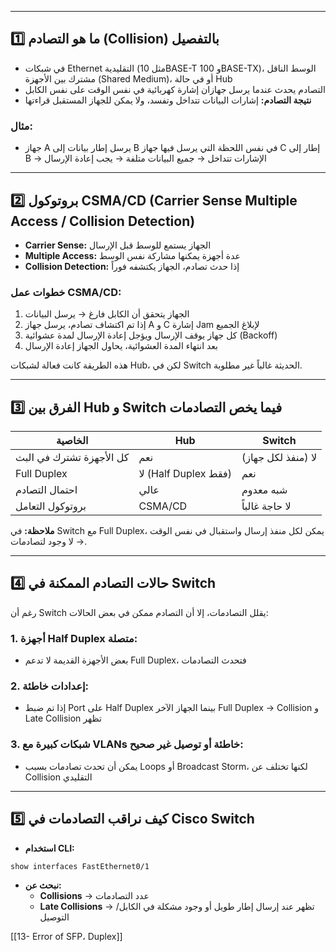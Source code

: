

---

## 1️⃣ ما هو التصادم (Collision) بالتفصيل

- في شبكات Ethernet التقليدية (مثل 10BASE-T و 100BASE-TX)، الوسط الناقل مشترك بين الأجهزة (Shared Medium)، أو في حالة Hub
- التصادم يحدث عندما يرسل جهازان إشارة كهربائية في نفس الوقت على نفس الكابل
- **نتيجة التصادم:** إشارات البيانات تتداخل وتفسد، ولا يمكن للجهاز المستقبل قراءتها

### مثال:

- جهاز A يرسل إطار بيانات إلى B في نفس اللحظة التي يرسل فيها جهاز C إطار إلى B → الإشارات تتداخل → جميع البيانات متلفة → يجب إعادة الإرسال

---

## 2️⃣ بروتوكول CSMA/CD (Carrier Sense Multiple Access / Collision Detection)

- **Carrier Sense:** الجهاز يستمع للوسط قبل الإرسال
- **Multiple Access:** عدة أجهزة يمكنها مشاركة نفس الوسط
- **Collision Detection:** إذا حدث تصادم، الجهاز يكتشفه فوراً

### خطوات عمل CSMA/CD:

1. الجهاز يتحقق أن الكابل فارغ → يرسل البيانات
2. إذا تم اكتشاف تصادم، يرسل جهاز A و C إشارة Jam لإبلاغ الجميع
3. كل جهاز يوقف الإرسال ويؤجل إعادة الإرسال لمدة عشوائية (Backoff)
4. بعد انتهاء المدة العشوائية، يحاول الجهاز إعادة الإرسال

هذه الطريقة كانت فعالة لشبكات Hub، لكن في Switch الحديثة غالباً غير مطلوبة.

---

## 3️⃣ الفرق بين Hub و Switch فيما يخص التصادمات

|الخاصية|Hub|Switch|
|---|---|---|
|كل الأجهزة تشترك في البث|نعم|لا (منفذ لكل جهاز)|
|Full Duplex|لا (Half Duplex فقط)|نعم|
|احتمال التصادم|عالي|شبه معدوم|
|بروتوكول التعامل|CSMA/CD|لا حاجة غالباً|

**ملاحظة:** في Switch مع Full Duplex، يمكن لكل منفذ إرسال واستقبال في نفس الوقت → لا وجود لتصادمات.

---

## 4️⃣ حالات التصادم الممكنة في Switch

رغم أن Switch يقلل التصادمات، إلا أن التصادم ممكن في بعض الحالات:

### 1. أجهزة Half Duplex متصلة:

- بعض الأجهزة القديمة لا تدعم Full Duplex، فتحدث التصادمات

### 2. إعدادات خاطئة:

- إذا تم ضبط Port على Half Duplex بينما الجهاز الآخر Full Duplex → Collision و Late Collision تظهر

### 3. شبكات كبيرة مع VLANs خاطئة أو توصيل غير صحيح:

- يمكن أن تحدث تصادمات بسبب Loops أو Broadcast Storm، لكنها تختلف عن Collision التقليدي

---

## 5️⃣ كيف نراقب التصادمات في Cisco Switch

- **استخدام CLI:**

```
show interfaces FastEthernet0/1
```

- **نبحث عن:**
    - **Collisions** → عدد التصادمات
    - **Late Collisions** → تظهر عند إرسال إطار طويل أو وجود مشكلة في الكابل/التوصيل



[[13- Error of SFP، Duplex]]









